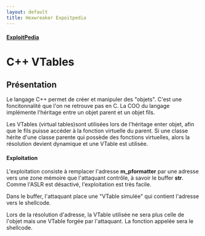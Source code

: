 ```yaml
---
layout: default
title: Hexwreaker Expoitpedia
---
```

#### [ExploitPedia](/pages/exploitpedia/exploitpedia)

# C++ VTables

## Présentation

Le langage C++ permet de créer et manipuler des "objets". C'est une foncitonnalité que l'on ne retrouve pas en C. La COO du langage implémente l'héritage entre un objet parent et un objet fils.

Les VTables (virtual tables)sont utilisées lors de l'héritage enter objet, afin que le fils puisse accéder à la fonction virtuelle du parent. Si une classe hérite d'une classe parente qui possède des fonctions virtuelles, alors la résolution devient dynamique et une VTable est utilisée.

#### Exploitation

L'exploitation consiste à remplacer l'adresse **m_pformatter** par une adresse vers une zone mémoire que l'attaquant contrôle, à savoir le buffer **str**. Comme l'ASLR est désactivé, l'exploitation est très facile.

Dans le buffer, l'attaquant place une "VTable simulée" qui contient l'adresse vers le shellcode. 

Lors de la résolution d'adresse, la VTable utilisée ne sera plus celle de l'objet mais une VTable forgée par l'attaquant. La fonction appelée sera le shellcode.

